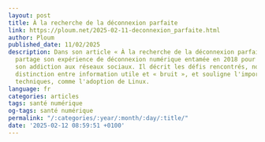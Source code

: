 ```yaml
---
layout: post
title: À la recherche de la déconnexion parfaite
link: https://ploum.net/2025-02-11-deconnexion_parfaite.html
author: Ploum
published_date: 11/02/2025
description: Dans son article « À la recherche de la déconnexion parfaite », Ploum
  partage son expérience de déconnexion numérique entamée en 2018 pour lutter contre
  son addiction aux réseaux sociaux. Il décrit les défis rencontrés, notamment la
  distinction entre information utile et « bruit », et souligne l'importance de solutions
  techniques, comme l'adoption de Linux.
language: fr
categories: articles
tags: santé numérique
og-tags: santé numérique
permalink: "/:categories/:year/:month/:day/:title/"
date: '2025-02-12 08:59:51 +0100'
---
```

